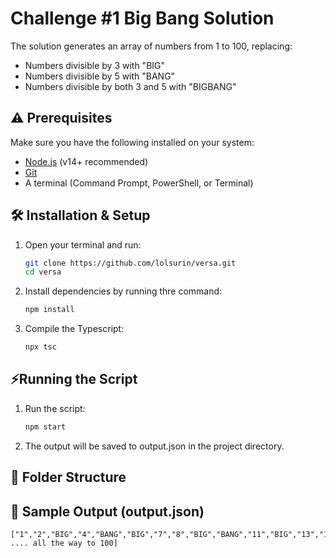 # Challenge #1 Big Bang Solution

The solution generates an array of numbers from 1 to 100, replacing: 
- Numbers divisible by 3 with "BIG"
- Numbers divisible by 5 with "BANG"
- Numbers divisible by both 3 and 5 with "BIGBANG"

## ⚠️ Prerequisites
Make sure you have the following installed on your system:
- [Node.js](https://nodejs.org/) (v14+ recommended)
- [Git](https://git-scm.com/)
- A terminal (Command Prompt, PowerShell, or Terminal)

## 🛠️ Installation & Setup
1. Open your terminal and run:
   ```sh
   git clone https://github.com/lolsurin/versa.git
   cd versa

2. Install dependencies by running thre command:
    ```sh 
    npm install

3. Compile the Typescript:
    ```sh 
    npx tsc

## ⚡Running the Script
1. Run the script:
    ```sh
    npm start

2. The output will be saved to output.json in the project directory.

## 📂 Folder Structure


## 📜 Sample Output (output.json)

    ["1","2","BIG","4","BANG","BIG","7","8","BIG","BANG","11","BIG","13","14","BIGBANG" .... all the way to 100]